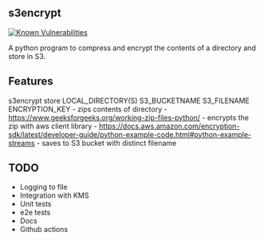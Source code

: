 s3encrypt
-----------

[![Known Vulnerabilities](https://snyk.io/test/github/tkeech1/s3encrypt/badge.svg?targetFile=requirements.txt)](https://snyk.io/test/github/tkeech1/s3encrypt?targetFile=requirements.txt)

A python program to compress and encrypt the contents of a directory and store in S3.

Features
--------

s3encrypt store LOCAL_DIRECTORY(S) S3_BUCKETNAME S3_FILENAME ENCRYPTION_KEY
	- zips contents of directory
		- https://www.geeksforgeeks.org/working-zip-files-python/
	- encrypts the zip with aws client library
		- https://docs.aws.amazon.com/encryption-sdk/latest/developer-guide/python-example-code.html#python-example-streams
	- saves to S3 bucket with distinct filename

TODO
----

* Logging to file
* Integration with KMS
* Unit tests
* e2e tests
* Docs 
* Github actions